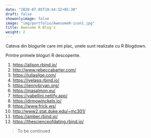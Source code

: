 ```yaml
---
date: "2020-07-05T19:44:32+05:30"
draft: false
showonlyimage: false
image: "img/portfolio/AwesomeR-icon1.jpg"
title: Awesome R Blog's
weight: 2
---
```


Cateva din blogurile care imi plac, unele sunt realizate cu R Blogdown.
<!--more-->

Printre primele bloguri R descoperite.

  1. https://alison.rbind.io/
  2. http://www.rebeccabarter.com/
  3. https://juliasilge.com/
  4. https://ivelasq.rbind.io/
  5. https://jennybryan.org/
  6. https://masalmon.eu/
  7. https://yabellini.netlify.app/
  8. https://drmowinckels.io/
  9. https://www.frick.ws/
 10. http://www2.stat.duke.edu/~mc301/
 11. https://amber.rbind.io/
 12. https://thescienceofdating.rbind.io/

> To be continued
